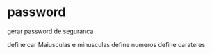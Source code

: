 # password
 gerar password de seguranca

define car Maiusculas e minusculas
define numeros
define carateres
